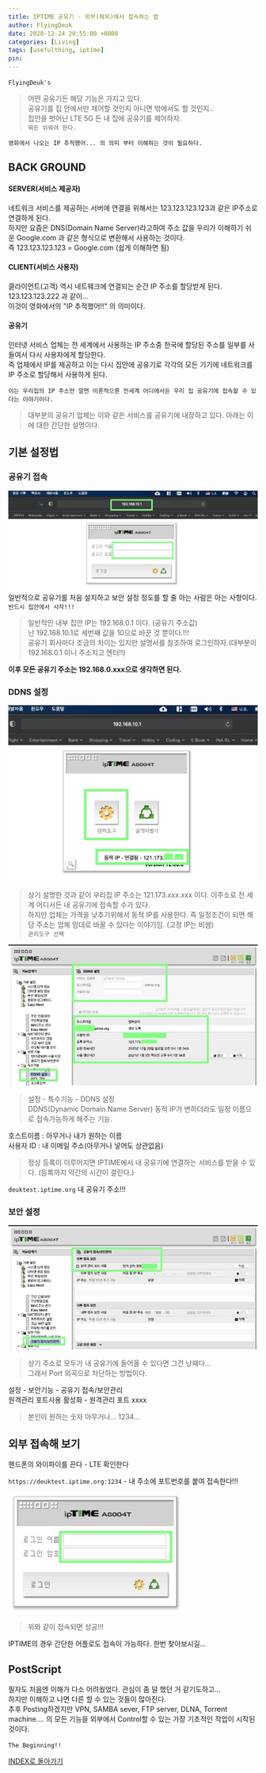```yaml
---
title: IPTIME 공유기 - 외부(해외)에서 접속하는 법
author: FlyingDeuk
date: 2020-12-24 20:55:00 +0800
categories: [Living]
tags: [usefulthing, iptime]
pin:
---
```


`FlyingDeuk's`
> 어떤 공유기든 해당 기능은 가지고 있다. <br>
공유기를 집 안에서만 제어할 것인지 아니면 밖에서도 할 것인지..<br>
집안을 벗어난 LTE 5G 든 내 집에 공유기를 제어하자. <br>
`뭐든 쉬워야 한다.`

`영화에서 나오는 IP 추적했어... 의 의미 부터 이해하는 것이 필요하다. `

## BACK GROUND
#### SERVER(서비스 제공자)
네트워크 서비스를 제공하는 서버에 연결을 위해서는 123.123.123.123과 같은 IP주소로 연결하게 된다. <br>
하지만 요즘은 DNS(Domain Name Server)라고하여 주소 값을 우리가 이해하기 쉬운 Google.com 과 같은 형식으로 변환해서 사용하는 것이다. <br>
즉 123.123.123.123 = Google.com (쉽게 이해하면 됨)

#### CLIENT(서비스 사용자)
클라이언트(고객) 역시 네트웨크에 연결되는 순간 IP 주소를 할당받게 된다. 123.123.123.222 과 같이... <br>
이것이 영화에서의 "IP 추적했어!!" 의 의미이다.

#### 공유기
인터넷 서비스 업체는 전 세계에서 사용하는 IP 주소중 한국에 할당된 주소를 일부를 사들여서 다시 사용자에게 할당한다. <br>
즉 업체에서 IP를 제공하고 이는 다시 집안에 공유기로 각각의 모든 기기에 네트워크를 IP 주소로 할당해서 사용하게 된다.

`이는 우리집의 IP 주소만 알면 이론적으론 전세계 어디에서든 우리 집 공유기에 접속할 수 있다는 이야기이다.`
>대부분의 공유기 업체는 이와 같은 서비스를 공유기에 내장하고 있다. 아래는 이에 대한 간단한 설명이다.  

## 기본 설정법

### 공유기 접속
![iptime](/img/living/iptime/iptime_set.jpg)
일반적으로 공유기를 처음 설치하고 보안 설정 정도를 할 줄 아는 사람은 아는 사항이다. <br>
`반드시 집안에서 시작!!!`
>일반적인 내부 집안 IP는 192.168.0.1 이다. (공유기 주소값)<br>
난 192.168.10.1로 세번째 값을 10으로 바꾼 것 뿐이다.!!! <br>
공유기 회사마다 조금의 차이는 있지만 설명서를 참조하여 로그인하자.(대부분이 192.168.0.1 이니 주소치고 엔터!!)

**이후 모든 공유기 주소는 192.168.0.xxx으로 생각하면 된다.**

### DDNS 설정
![iptime](/img/living/iptime/iptime_set1.jpg)
>상기 설명한 것과 같이 우리집 IP 주소는 121.173.xxx.xxx 이다. 이주소로 전 세계 어디서든 내 공유기에 접속할 수가 있다. <br>
하지만 업체는 가격을 낮추기위해서 동적 IP를 사용한다. 즉 일정조건이 되면 해당 주소는 업체 맘대로 바꿀 수 있다는 이야기임. (고정 IP는 비쌈)<br>
`관리도구 선택`



![iptime](/img/living/iptime/iptime_set2.jpg)
>설정 - 특수기능 - DDNS 설정 <br>
DDNS(Dynamic Domain Name Server) 동적 IP가 변하더라도 일정 이름으로 접속가능하게 해주는 기능. <br>

호스트이름 : 아무거나 내가 원하는 이름 <br>
사용자 ID : 내 이메일 주소(아무거나 넣어도 상관없음) <br>
>정상 등록이 이루어지면 IPTIME에서 내 공유기에 연결하는 서비스를 받을 수 있다. (등록까지 약간의 시간이 걸린다.)

`deuktest.iptime.org` 내 공유기 주소!!!

### 보안 설정
![iptime](/img/living/iptime/iptime_set3.jpg)
>상기 주소로 모두가 내 공유기에 들어올 수 있다면 그건 낭패다... <br>
그래서 Port 외곡으로 차단하는 방법이다.

설정 - 보안기능 - 공유기 접속/보안관리 <br>
원격관리 포트사용 활성화 - 원격관리 포트 xxxx
>본인이 원하는 숫자 아무거나... 1234...

## 외부 접속해 보기
핸드폰의 와이파이를 끈다 - LTE 확인한다 <br>

`https://deuktest.iptime.org:1234` - 내 주소에 포트번호를 붙여 접속한다!!!

![iptime](/img/living/iptime/iptime_set4.jpg)
>위와 같이 접속되면 성공!!!

IPTIME의 경우 간단한 어플로도 접속이 가능하다. 한번 찾아보시길...

## PostScript
필자도 처음엔 이해가 다소 어려웠었다. 관심이 좀 덜 했던 거 같기도하고... <br>
하지만 이해하고 나면 다른 할 수 있는 것들이 많아진다. <br>
추후 Posting하겠지만 VPN, SAMBA sever, FTP server, DLNA, Torrent machine.... 의 모든 기능을 외부에서 Control할 수 있는 가장 기초적인 작업이 시작된 것이다.

`The Beginning!!`

[INDEX로 돌아가기](/posts/Iptime/)
